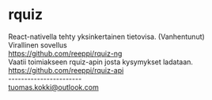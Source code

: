 # rquiz
React-nativella tehty yksinkertainen tietovisa. (Vanhentunut) <br />
Virallinen sovellus <br/>
https://github.com/reeppi/rquiz-ng  <br/>
Vaatii toimiakseen rquiz-apin josta kysymykset ladataan. <br />
https://github.com/reeppi/rquiz-api <br />
----------------------- <br />
tuomas.kokki@outlook.com


